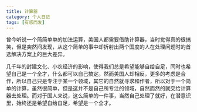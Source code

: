 ```yaml
---
title: 计算器
category: 个人日记
tags: [有感而发]
---
```


曾今听说一个简简单单的加法运算，美国人都需要借助计算器，当时觉得真的很搞笑，但是突然间发现，从这个简单的事中却折射出两个国度的人在处理问题时的首选解决方案上的巨大差异。

几千年的封建文化、小农经济的影响，使得我们总是希望能够自给自足，同时也希望自己是一个全才，什么都可以自己搞定。然而美国人却相反，更多的考虑是合作，所以自己只是专注于某一个领域，其它的自然就寻求和作者，所以对于一个简单的计算，虽然很简单，但是这并不是自己所专注的领域，自然而然的就交给计算器去处理。而对于国人来说，这么简单的一件事，当然自己处理了就好，在潜意识里，始终还是希望自给自足，希望是一个全才。
